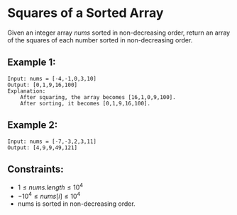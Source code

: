 # Squares of a Sorted Array

Given an integer array $nums$ sorted in non-decreasing order, return an array  
of the squares of each number sorted in non-decreasing order.

 

## Example 1:

    Input: nums = [-4,-1,0,3,10]
    Output: [0,1,9,16,100]
    Explanation: 
        After squaring, the array becomes [16,1,0,9,100].
        After sorting, it becomes [0,1,9,16,100].

## Example 2:

    Input: nums = [-7,-3,2,3,11]
    Output: [4,9,9,49,121]

 

## Constraints:

* $1 \le nums.length \le 10^4$
* $-10^4 \le nums[i] \le 10^4$
* nums is sorted in non-decreasing order.
